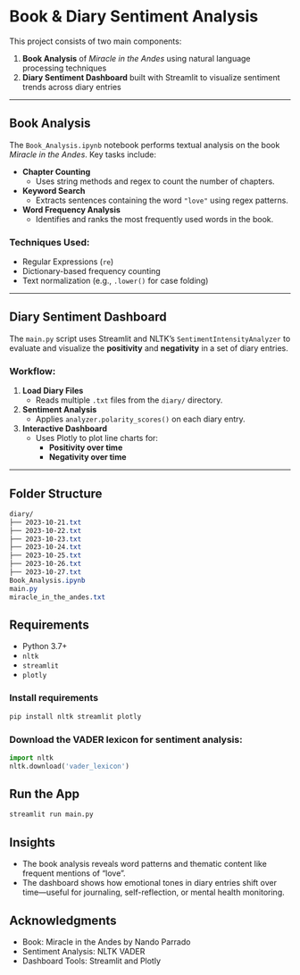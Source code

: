 # Book & Diary Sentiment Analysis

This project consists of two main components:

1. **Book Analysis** of *Miracle in the Andes* using natural language processing techniques  
2. **Diary Sentiment Dashboard** built with Streamlit to visualize sentiment trends across diary entries

---

## Book Analysis

The `Book_Analysis.ipynb` notebook performs textual analysis on the book *Miracle in the Andes*. Key tasks include:

- **Chapter Counting**
  - Uses string methods and regex to count the number of chapters.
- **Keyword Search**
  - Extracts sentences containing the word `"love"` using regex patterns.
- **Word Frequency Analysis**
  - Identifies and ranks the most frequently used words in the book.

### Techniques Used:

- Regular Expressions (`re`)
- Dictionary-based frequency counting
- Text normalization (e.g., `.lower()` for case folding)

---

## Diary Sentiment Dashboard

The `main.py` script uses Streamlit and NLTK’s `SentimentIntensityAnalyzer` to evaluate and visualize the **positivity** and **negativity** in a set of diary entries.

### Workflow:

1. **Load Diary Files**
   - Reads multiple `.txt` files from the `diary/` directory.
2. **Sentiment Analysis**
   - Applies `analyzer.polarity_scores()` on each diary entry.
3. **Interactive Dashboard**
   - Uses Plotly to plot line charts for:
     - **Positivity over time**
     - **Negativity over time**

---

## Folder Structure
```css
diary/
├── 2023-10-21.txt
├── 2023-10-22.txt
├── 2023-10-23.txt
├── 2023-10-24.txt
├── 2023-10-25.txt
├── 2023-10-26.txt
├── 2023-10-27.txt
Book_Analysis.ipynb
main.py
miracle_in_the_andes.txt
```

## Requirements

- Python 3.7+
- `nltk`
- `streamlit`
- `plotly`

### Install requirements

```bash
pip install nltk streamlit plotly
```
### Download the VADER lexicon for sentiment analysis:
```python
import nltk
nltk.download('vader_lexicon')
```
## Run the App
```python
streamlit run main.py
```
## Insights
- The book analysis reveals word patterns and thematic content like frequent mentions of “love”.
- The dashboard shows how emotional tones in diary entries shift over time—useful for journaling, self-reflection, or mental health monitoring.

## Acknowledgments
- Book: Miracle in the Andes by Nando Parrado
- Sentiment Analysis: NLTK VADER
- Dashboard Tools: Streamlit and Plotly
